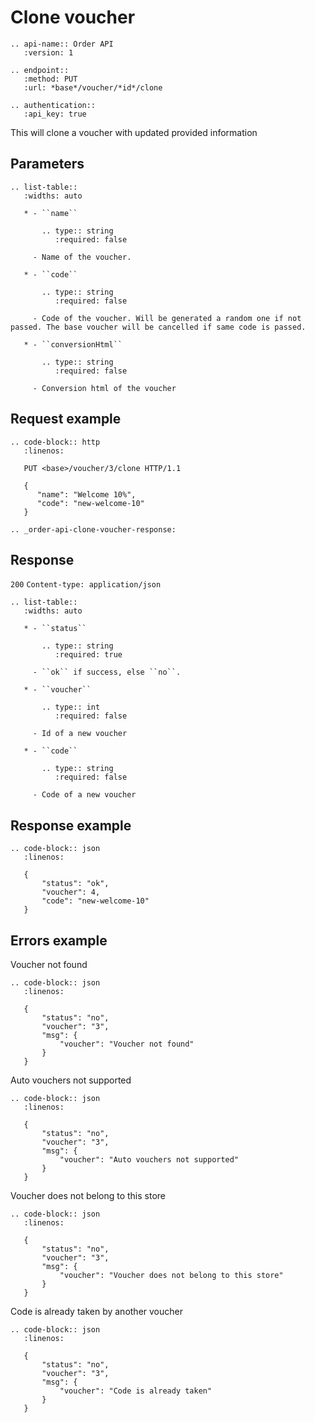 # Clone voucher

```eval_rst
.. api-name:: Order API
   :version: 1

.. endpoint::
   :method: PUT
   :url: *base*/voucher/*id*/clone

.. authentication::
   :api_key: true
```

This will clone a voucher with updated provided information

## Parameters

```eval_rst
.. list-table::
   :widths: auto

   * - ``name``

       .. type:: string
          :required: false

     - Name of the voucher.

   * - ``code``

       .. type:: string
          :required: false

     - Code of the voucher. Will be generated a random one if not passed. The base voucher will be cancelled if same code is passed.

   * - ``conversionHtml``

       .. type:: string
          :required: false

     - Conversion html of the voucher

```

## Request example

```eval_rst
.. code-block:: http
   :linenos:

   PUT <base>/voucher/3/clone HTTP/1.1

   {
      "name": "Welcome 10%",
      "code": "new-welcome-10"
   }
```

```eval_rst
.. _order-api-clone-voucher-response:
```

## Response

`200` `Content-type: application/json`

```eval_rst
.. list-table::
   :widths: auto

   * - ``status``

       .. type:: string
          :required: true

     - ``ok`` if success, else ``no``.

   * - ``voucher``

       .. type:: int
          :required: false

     - Id of a new voucher

   * - ``code``

       .. type:: string
          :required: false

     - Code of a new voucher
```

## Response example

```eval_rst
.. code-block:: json
   :linenos:

   {
       "status": "ok",
       "voucher": 4,
       "code": "new-welcome-10"
   }

```
## Errors example

Voucher not found
```eval_rst
.. code-block:: json
   :linenos:

   {
       "status": "no",
       "voucher": "3",
       "msg": {
           "voucher": "Voucher not found"
       }
   }

```

Auto vouchers not supported
```eval_rst
.. code-block:: json
   :linenos:

   {
       "status": "no",
       "voucher": "3",
       "msg": {
           "voucher": "Auto vouchers not supported"
       }
   }

```

Voucher does not belong to this store
```eval_rst
.. code-block:: json
   :linenos:

   {
       "status": "no",
       "voucher": "3",
       "msg": {
           "voucher": "Voucher does not belong to this store"
       }
   }

```

Code is already taken by another voucher
```eval_rst
.. code-block:: json
   :linenos:

   {
       "status": "no",
       "voucher": "3",
       "msg": {
           "voucher": "Code is already taken"
       }
   }

```
